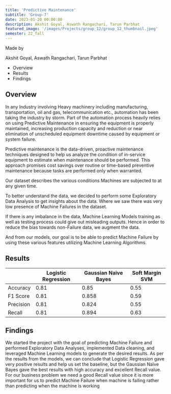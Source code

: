 ```yaml
---
title: 'Predictive Maintenance'
subtitle: 'Group-7'
date: 2023-01-20 00:00:00
description: Akshit Goyal, Aswath Rangachari, Tarun Parbhat
featured_image: '/images/Projects/group_12/group_12_thumbnail.jpeg'
semester: 22_fall
---
```


Made by

Akshit Goyal, Aswath Rangachari, Tarun Parbhat

- Overview
- Results
- Findings


## Overview

In any Industry involving Heavy machinery including manufacturing, transportation, oil and gas, telecommunication etc., automation has been taking the industry by storm. Part of the automation process heavily relies on using Predictive Maintenance in ensuring the equipment is
properly maintained, increasing production capacity and reduction or near elimination of unscheduled equipment downtime caused by equipment or system failure.

Predictive maintenance is the data-driven, proactive maintenance techniques designed to help us analyze the condition of in-service equipment to estimate when maintenance should be performed. This approach promises cost savings over routine or time-based preventive maintenance because tasks are performed only when warranted. 

Our dataset  describes the various conditions Machines are subjected to at any given time. 

To better understand the data, we decided to perform some Exploratory Data Analysis to get insights about the data. Where we saw there was very low presence of Machine Failures in the dataset. 

If
there is any imbalance in the data, Machine Learning Models training as well as testing process
could give out misleading outputs. Hence in order to reduce the bias towards non-Failure data, we augment the data.

And from our models, our goal is to be able to predict Machine Failure by using these various features utilizing Machine Learning Algorithms.



## Results

|         | Logistic Regression | Gaussian Naive Bayes | Soft Margin SVM |
| ------  | ------------------- | ---                  | -----------     |
| Accuracy   | 0.81    | 0.85 | 0.55 |
| F1 Score   | 0.81    | 0.858 | 0.59 |
| Precision   | 0.81    | 0.824 | 0.55 |
| Recall  | 0.81    | 0.894 | 0.63 |

## Findings


We started the project with the goal of predicting Machine Failure and performed Exploratory
Data Analyses, implemented Data cleaning, and leveraged Machine Learning models to
generate the desired results. As per the results from the models, we can conclude that Logistic
Regression gave very positive results and help us set the baseline, but the Gaussian Naïve Bayes
gave the best results with high accuracy and excellent Recall value. For our business problem we
need a good Recall value since it is more important for us to predict Machine Failure when
machine is failing rather than predicting when the machine is working